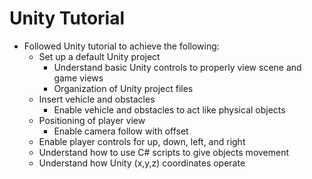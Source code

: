 # Unity Tutorial
- Followed Unity tutorial to achieve the following:
  - Set up a default Unity project
    - Understand basic Unity controls to properly view scene and game views
    - Organization of Unity project files
  - Insert vehicle and obstacles
    - Enable vehicle and obstacles to act like physical objects
  - Positioning of player view
    - Enable camera follow with offset
  - Enable player controls for up, down, left, and right
  - Understand how to use C# scripts to give objects movement
  - Understand how Unity (x,y,z) coordinates operate
  
